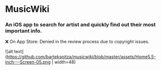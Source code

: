 # MusicWiki

### An iOS app to search for artist and quickly find out their most important info.

❌ On App Store:
Denied in the review process due to copyright issues.

![alt text](https://github.com/bartekspitza/musicwiki/blob/master/assets/Home5.5-inch---Screen-05.png | width=48)
